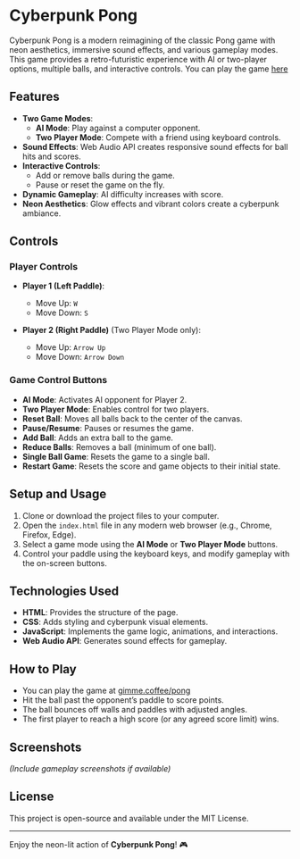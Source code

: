 # Cyberpunk Pong

Cyberpunk Pong is a modern reimagining of the classic Pong game with neon aesthetics, immersive sound effects, and various gameplay modes. This game provides a retro-futuristic experience with AI or two-player options, multiple balls, and interactive controls. You can play the game [here](https://gimme.coffee/pong)

## Features

- **Two Game Modes**:
  - **AI Mode**: Play against a computer opponent.
  - **Two Player Mode**: Compete with a friend using keyboard controls.
- **Sound Effects**: Web Audio API creates responsive sound effects for ball hits and scores.
- **Interactive Controls**:
  - Add or remove balls during the game.
  - Pause or reset the game on the fly.
- **Dynamic Gameplay**: AI difficulty increases with score.
- **Neon Aesthetics**: Glow effects and vibrant colors create a cyberpunk ambiance.

## Controls

### Player Controls
- **Player 1 (Left Paddle)**:  
  - Move Up: `W`  
  - Move Down: `S`
  
- **Player 2 (Right Paddle)** (Two Player Mode only):  
  - Move Up: `Arrow Up`  
  - Move Down: `Arrow Down`

### Game Control Buttons
- **AI Mode**: Activates AI opponent for Player 2.
- **Two Player Mode**: Enables control for two players.
- **Reset Ball**: Moves all balls back to the center of the canvas.
- **Pause/Resume**: Pauses or resumes the game.
- **Add Ball**: Adds an extra ball to the game.
- **Reduce Balls**: Removes a ball (minimum of one ball).
- **Single Ball Game**: Resets the game to a single ball.
- **Restart Game**: Resets the score and game objects to their initial state.

## Setup and Usage

1. Clone or download the project files to your computer.
2. Open the `index.html` file in any modern web browser (e.g., Chrome, Firefox, Edge).
3. Select a game mode using the **AI Mode** or **Two Player Mode** buttons.
4. Control your paddle using the keyboard keys, and modify gameplay with the on-screen buttons.

## Technologies Used

- **HTML**: Provides the structure of the page.
- **CSS**: Adds styling and cyberpunk visual elements.
- **JavaScript**: Implements the game logic, animations, and interactions.
- **Web Audio API**: Generates sound effects for gameplay.

## How to Play

- You can play the game at [gimme.coffee/pong]([url](https://gimme.coffee/pong))
- Hit the ball past the opponent’s paddle to score points.
- The ball bounces off walls and paddles with adjusted angles.
- The first player to reach a high score (or any agreed score limit) wins.

## Screenshots
_(Include gameplay screenshots if available)_

## License

This project is open-source and available under the MIT License.

---

Enjoy the neon-lit action of **Cyberpunk Pong**! 🎮
